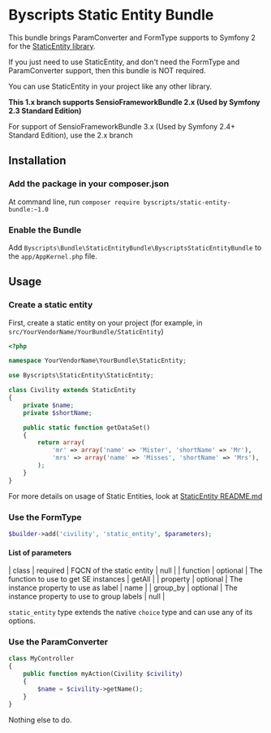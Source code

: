 # Byscripts Static Entity Bundle

This bundle brings ParamConverter and FormType supports to Symfony 2 for the [StaticEntity library](https://github.com/ByScripts/ByscriptsStaticEntity).

If you just need to use StaticEntity, and don't need the FormType and ParamConverter support, then this bundle is NOT required.

You can use StaticEntity in your project like any other library.

**This 1.x branch supports SensioFrameworkBundle 2.x (Used by Symfony 2.3 Standard Edition)**

For support of SensioFrameworkBundle 3.x (Used by Symfony 2.4+ Standard Edition), use the 2.x branch

## Installation

### Add the package in your composer.json

At command line, run `composer require byscripts/static-entity-bundle:~1.0`

### Enable the Bundle

Add `Byscripts\Bundle\StaticEntityBundle\ByscriptsStaticEntityBundle` to the `app/AppKernel.php` file.

## Usage

### Create a static entity

First, create a static entity on your project (for example, in `src/YourVendorName/YourBundle/StaticEntity`)

```php
<?php

namespace YourVendorName\YourBundle\StaticEntity;

use Byscripts\StaticEntity\StaticEntity;

class Civility extends StaticEntity
{
    private $name;
    private $shortName;

    public static function getDataSet()
    {
        return array(
            'mr' => array('name' => 'Mister', 'shortName' => 'Mr'),
            'mrs' => array('name' => 'Misses', 'shortName' => 'Mrs'),
        );
    }
}
```

For more details on usage of Static Entities, look at [StaticEntity README.md](https://github.com/ByScripts/ByscriptsStaticEntity/blob/master/README.md)

### Use the FormType

```php
$builder->add('civility', 'static_entity', $parameters);
```

#### List of parameters

| class    | required | FQCN of the static entity                       | null      |
| function | optional | The function to use to get SE instances         | getAll    |
| property | optional | The instance property to use as label           | name      |
| group_by | optional | The instance property to use to group labels    | null      |

`static_entity` type extends the native `choice` type and can use any of its options.

### Use the ParamConverter

```php
class MyController
{
    public function myAction(Civility $civility)
    {
        $name = $civility->getName();
    }
}
```

Nothing else to do.
